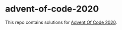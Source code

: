 # advent-of-code-2020

This repo contains solutions for [Advent Of Code 2020](https://adventofcode.com/2020).
